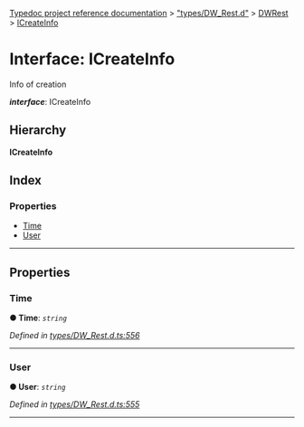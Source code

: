 [Typedoc project reference documentation](../README.md) > ["types/DW_Rest.d"](../modules/_types_dw_rest_d_.md) > [DWRest](../modules/_types_dw_rest_d_.dwrest.md) > [ICreateInfo](../interfaces/_types_dw_rest_d_.dwrest.icreateinfo.md)

# Interface: ICreateInfo

Info of creation

*__interface__*: ICreateInfo

## Hierarchy

**ICreateInfo**

## Index

### Properties

* [Time](_types_dw_rest_d_.dwrest.icreateinfo.md#time)
* [User](_types_dw_rest_d_.dwrest.icreateinfo.md#user)

---

## Properties

<a id="time"></a>

###  Time

**● Time**: *`string`*

*Defined in [types/DW_Rest.d.ts:556](https://github.com/DocuWare/REST-Sample-TS/blob/master/src/types/DW_Rest.d.ts#L556)*

___
<a id="user"></a>

###  User

**● User**: *`string`*

*Defined in [types/DW_Rest.d.ts:555](https://github.com/DocuWare/REST-Sample-TS/blob/master/src/types/DW_Rest.d.ts#L555)*

___


